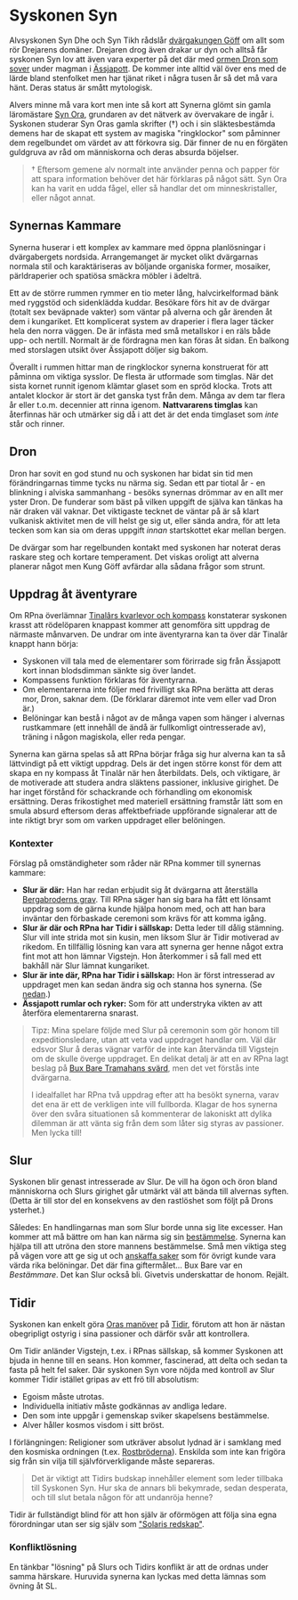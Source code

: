 <title>Syskonen Syn - Gravsådd</title>

# Syskonen Syn

Alvsyskonen Syn Dhe och Syn Tikh rådslår [dvärgakungen Göff](kung_göff.html) om allt som rör Drejarens domäner. Drejaren drog även drakar ur dyn och alltså får syskonen Syn lov att även vara experter på det där med [ormen Dron som sover](ässjapott.html#dron-eldslukaren) under magman i [Ässjapott](ässjapott.html). De kommer inte alltid väl över ens med de lärde bland stenfolket men har tjänat riket i några tusen år så det må vara hänt. Deras status är smått mytologisk.

Alvers minne må vara kort men inte så kort att Synerna glömt sin gamla läromästare [Syn Ora](syn_ora.html), grundaren av det nätverk av övervakare de ingår i. Syskonen studerar Syn Oras gamla skrifter (†) och i sin släktesbestämda demens har de skapat ett system av magiska "ringklockor" som påminner dem regelbundet om värdet av att förkovra sig. Där finner de nu en förgäten guldgruva av råd om människorna och deras absurda böjelser.

> † Eftersom gemene alv normalt inte använder penna och papper för att spara information behöver det här förklaras på något sätt. Syn Ora kan ha varit en udda fågel, eller så handlar det om minneskristaller, eller något annat.

## Synernas Kammare

Synerna huserar i ett komplex av kammare med öppna planlösningar i dvärgabergets nordsida. Arrangemanget är mycket olikt dvärgarnas normala stil och karaktäriseras av böljande organiska former, mosaiker, pärldraperier och spatiösa smäckra möbler i ädelträ.

Ett av de större rummen rymmer en tio meter lång, halvcirkelformad bänk med ryggstöd och sidenklädda kuddar. Besökare förs hit av de dvärgar (totalt sex beväpnade vakter) som väntar på alverna och går ärenden åt dem i kungariket. Ett komplicerat system av draperier i flera lager täcker hela den norra väggen. De är infästa med små metallskor i en räls både upp- och nertill. Normalt är de fördragna men kan föras åt sidan. En balkong med storslagen utsikt över Ässjapott döljer sig bakom.

Överallt i rummen hittar man de ringklockor synerna konstruerat för att påminna om viktiga sysslor. De flesta är utformade som timglas. När det sista kornet runnit igenom klämtar glaset som en spröd klocka. Trots att antalet klockor är stort är det ganska tyst från dem. Många av dem tar flera år eller t.o.m. decennier att rinna igenom. **Nattvararens timglas** kan återfinnas här och utmärker sig då i att det är det enda timglaset som *inte* står och rinner.

## Dron

Dron har sovit en god stund nu och syskonen har bidat sin tid men förändringarnas timme tycks nu närma sig. Sedan ett par tiotal år - en blinkning i alviska sammanhang - besöks synernas drömmar av en allt mer yster Dron. De funderar som bäst på vilken uppgift de själva kan tänkas ha när draken väl vaknar. Det viktigaste tecknet de väntar på är så klart vulkanisk aktivitet men de vill helst ge sig ut, eller sända andra, för att leta tecken som kan sia om deras uppgift *innan* startskottet ekar mellan bergen.

De dvärgar som har regelbunden kontakt med syskonen har noterat deras raskare steg och kortare temperament. Det viskas oroligt att alverna planerar något men Kung Göff avfärdar alla sådana frågor som strunt.

## Uppdrag åt äventyrare

Om RPna överlämnar [Tinalârs kvarlevor och kompass](vigstejns_ruinband.html#minotauren-och-rodeloparen) konstaterar syskonen krasst att rödelöparen knappast kommer att genomföra sitt uppdrag de närmaste månvarven. De undrar om inte äventyrarna kan ta över där Tinalâr knappt hann börja:

* Syskonen vill tala med de elementarer som förirrade sig från Ässjapott kort innan blodsdimman sänkte sig över landet.
* Kompassens funktion förklaras för äventyrarna.
* Om elementarerna inte följer med frivilligt ska RPna berätta att deras mor, Dron, saknar dem. (De förklarar däremot inte vem eller vad Dron är.)
* Belöningar kan bestå i något av de många vapen som hänger i alvernas rustkammare (ett innehåll de ändå är fullkomligt ointresserade av), träning i någon magiskola, eller reda pengar.

Synerna kan gärna spelas så att RPna börjar fråga sig hur alverna kan ta så lättvindigt på ett viktigt uppdrag. Dels är det ingen större konst för dem att skapa en ny kompass åt Tinalâr när hen återbildats. Dels, och viktigare, är de motiverade att studera andra släktens passioner, inklusive girighet. De har inget förstånd för schackrande och förhandling om ekonomisk ersättning. Deras frikostighet med materiell ersättning framstår lätt som en smula absurd eftersom deras affektbefriade uppförande signalerar att de inte riktigt bryr som om varken uppdraget eller belöningen.

### Kontexter

Förslag på omständigheter som råder när RPna kommer till synernas kammare:

* **Slur är där:** Han har redan erbjudit sig åt dvärgarna att återställa [Bergabroderns grav](gravröset.html). Till RPna säger han sig bara ha fått ett lönsamt uppdrag som de gärna kunde hjälpa honom med, och att han bara inväntar den förbaskade ceremoni som krävs för att komma igång.
* **Slur är där och RPna har Tidir i sällskap:** Detta leder till dålig stämning. Slur vill inte strida mot sin kusin, men liksom Slur är Tidir motiverad av rikedom. En tillfällig lösning kan vara att synerna ger henne något extra fint mot att hon lämnar Vigstejn. Hon återkommer i så fall med ett bakhåll när Slur lämnat kungariket.
* **Slur är inte där, RPna har Tidir i sällskap:** Hon är först intresserad av uppdraget men kan sedan ändra sig och stanna hos synerna. (Se [nedan](#tidir).)
* **Ässjapott rumlar och ryker:** Som för att understryka vikten av att återföra elementarerna snarast.

> Tipz: Mina spelare följde med Slur på ceremonin som gör honom till expeditionsledare, utan att veta vad uppdraget handlar om. Väl där edsvor Slur å deras vägnar varför de inte kan återvända till Vigstejn om de skulle överge uppdraget. En delikat detalj är att en av RPna lagt beslag på [Bux Bare Tramahans svärd](gravröset.html#svardet), men det vet förstås inte dvärgarna.
>
> I idealfallet har RPna två uppdrag efter att ha besökt synerna, varav det ena är ett de verkligen inte vill fullborda. Klagar de hos synerna över den svåra situationen så kommenterar de lakoniskt att dylika dilemman är att vänta sig från dem som låter sig styras av passioner. Men lycka till!

## Slur

Syskonen blir genast intresserade av Slur. De vill ha ögon och öron bland människorna och Slurs girighet går utmärkt väl att bända till alvernas syften. (Detta är till stor del en konsekvens av den rastlöshet som följt på Drons ysterhet.)

Således: En handlingarnas man som Slur borde unna sig lite excesser. Han kommer att må bättre om han kan närma sig sin [bestämmelse](syn_ora.html#vilja-vs-reson). Synerna kan hjälpa till att utröna den store mannens bestämmelse. Små men viktiga steg på vägen vore att ge sig ut och [anskaffa saker](begravningen.html) som för övrigt kunde vara värda rika belöningar. Det där fina giftermålet... Bux Bare var en *Bestämmare*. Det kan Slur också bli. Givetvis underskattar de honom. Rejält.

## Tidir

Syskonen kan enkelt göra [Oras manöver](syn_ora.html#manskliga-relationer) på [Tidir](tidir.html), förutom att hon är nästan obegripligt ostyrig i sina passioner och därför svår att kontrollera.

Om Tidir anländer Vigstejn, t.ex. i RPnas sällskap, så kommer Syskonen att bjuda in henne till en seans. Hon kommer, fascinerad, att delta och sedan ta fasta på helt fel saker. Där syskonen Syn vore nöjda med kontroll av Slur kommer Tidir istället gripas av ett frö till absolutism:

* Egoism måste utrotas.
* Individuella initiativ måste godkännas av andliga ledare.
* Den som inte uppgår i gemenskap sviker skapelsens bestämmelse.
* Alver håller kosmos visdom i sitt bröst.

I förlängningen: Religioner som utkräver absolut lydnad är i samklang med den kosmiska ordningen (t.ex. [Rostbröderna](broder_rost.html)). Enskilda som inte kan frigöra sig från sin vilja till självförverkligande måste separeras.

> Det är viktigt att Tidirs budskap innehåller element som leder tillbaka till Syskonen Syn. Hur ska de annars bli bekymrade, sedan desperata, och till slut betala någon för att undanröja henne?

Tidir är fullständigt blind för att hon själv är oförmögen att följa sina egna förordningar utan ser sig själv som ["Solaris redskap"](syn_ora.html#om-det-inre-ljuset).

### Konfliktlösning

En tänkbar "lösning" på Slurs och Tidirs konflikt är att de ordnas under samma härskare. Huruvida synerna kan lyckas med detta lämnas som övning åt SL.
